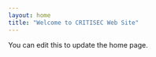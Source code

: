 ```yaml
---
layout: home
title: "Welcome to CRITISEC Web Site"
---
```


You can edit this to update the home page.
